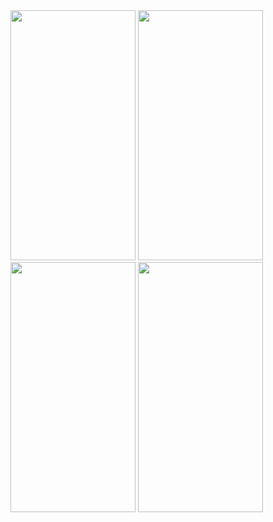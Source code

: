 
<img src="https://github.com/vishalvana/Todo-using-Compose/assets/127835696/7e682377-08b0-4564-93a8-c4f61fda4e3d" width="200" height="400" />
<img src="https://github.com/vishalvana/Todo-using-Compose/assets/127835696/be6e2139-62a6-4873-b978-86e52c32f486" width="200" height="400" />
<img src="https://github.com/vishalvana/Todo-using-Compose/assets/127835696/98622a38-7e76-4390-b01e-319ac1c2432c" width="200" height="400" />
<img src="https://github.com/vishalvana/Todo-using-Compose/assets/127835696/a85bc7d2-5941-4525-b7f9-a1e486ae588a" width="200" height="400" />
